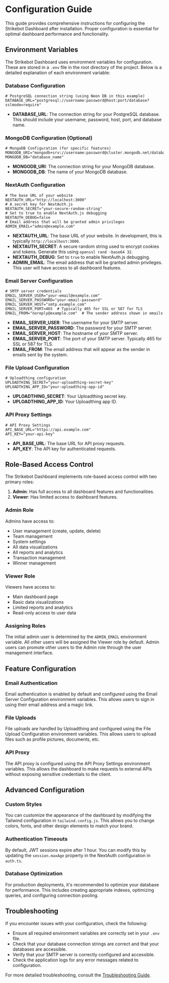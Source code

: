 # Configuration Guide

This guide provides comprehensive instructions for configuring the Strikebot Dashboard after installation. Proper configuration is essential for optimal dashboard performance and functionality.

## Environment Variables

The Strikebot Dashboard uses environment variables for configuration. These are stored in a `.env` file in the root directory of the project. Below is a detailed explanation of each environment variable:

### Database Configuration

```properties
# PostgreSQL connection string (using Neon DB in this example)
DATABASE_URL="postgresql://username:password@host:port/database?sslmode=require"
```

- **DATABASE_URL**: The connection string for your PostgreSQL database. This should include your username, password, host, port, and database name.

### MongoDB Configuration (Optional)

```properties
# MongoDB Configuration (for specific features)
MONGODB_URI="mongodb+srv://username:password@cluster.mongodb.net/database"
MONGODB_DB="database_name"
```

- **MONGODB_URI**: The connection string for your MongoDB database.
- **MONGODB_DB**: The name of your MongoDB database.

### NextAuth Configuration

```properties
# The base URL of your website
NEXTAUTH_URL="http://localhost:3000"
# A secret key for NextAuth.js
NEXTAUTH_SECRET="your-secure-random-string"
# Set to true to enable NextAuth.js debugging
NEXTAUTH_DEBUG=false
# Email address that will be granted admin privileges
ADMIN_EMAIL="admin@example.com"
```

- **NEXTAUTH_URL**: The base URL of your website. In development, this is typically `http://localhost:3000`.
- **NEXTAUTH_SECRET**: A secure random string used to encrypt cookies and tokens. Generate this using `openssl rand -base64 32`.
- **NEXTAUTH_DEBUG**: Set to `true` to enable NextAuth.js debugging.
- **ADMIN_EMAIL**: The email address that will be granted admin privileges. This user will have access to all dashboard features.

### Email Server Configuration

```properties
# SMTP server credentials
EMAIL_SERVER_USER="your-email@example.com"
EMAIL_SERVER_PASSWORD="your-email-password"
EMAIL_SERVER_HOST="smtp.example.com"
EMAIL_SERVER_PORT=465  # Typically 465 for SSL or 587 for TLS
EMAIL_FROM="noreply@example.com"  # The sender address shown in emails
```

- **EMAIL_SERVER_USER**: The username for your SMTP server.
- **EMAIL_SERVER_PASSWORD**: The password for your SMTP server.
- **EMAIL_SERVER_HOST**: The hostname of your SMTP server.
- **EMAIL_SERVER_PORT**: The port of your SMTP server. Typically 465 for SSL or 587 for TLS.
- **EMAIL_FROM**: The email address that will appear as the sender in emails sent by the system.

### File Upload Configuration

```properties
# Uploadthing configuration
UPLOADTHING_SECRET="your-uploadthing-secret-key"
UPLOADTHING_APP_ID="your-uploadthing-app-id"
```

- **UPLOADTHING_SECRET**: Your Uploadthing secret key.
- **UPLOADTHING_APP_ID**: Your Uploadthing app ID.

### API Proxy Settings

```properties
# API Proxy Settings
API_BASE_URL="https://api.example.com"
API_KEY="your-api-key"
```

- **API_BASE_URL**: The base URL for API proxy requests.
- **API_KEY**: The API key for authenticated requests.

## Role-Based Access Control

The Strikebot Dashboard implements role-based access control with two primary roles:

1. **Admin**: Has full access to all dashboard features and functionalities.
2. **Viewer**: Has limited access to dashboard features.

### Admin Role

Admins have access to:
- User management (create, update, delete)
- Team management
- System settings
- All data visualizations
- All reports and analytics
- Transaction management
- Winner management

### Viewer Role

Viewers have access to:
- Main dashboard page
- Basic data visualizations
- Limited reports and analytics
- Read-only access to user data

### Assigning Roles

The initial admin user is determined by the `ADMIN_EMAIL` environment variable. All other users will be assigned the Viewer role by default. Admin users can promote other users to the Admin role through the user management interface.

## Feature Configuration

### Email Authentication

Email authentication is enabled by default and configured using the Email Server Configuration environment variables. This allows users to sign in using their email address and a magic link.

### File Uploads

File uploads are handled by Uploadthing and configured using the File Upload Configuration environment variables. This allows users to upload files such as profile pictures, documents, etc.

### API Proxy

The API proxy is configured using the API Proxy Settings environment variables. This allows the dashboard to make requests to external APIs without exposing sensitive credentials to the client.

## Advanced Configuration

### Custom Styles

You can customize the appearance of the dashboard by modifying the Tailwind configuration in `tailwind.config.js`. This allows you to change colors, fonts, and other design elements to match your brand.

### Authentication Timeouts

By default, JWT sessions expire after 1 hour. You can modify this by updating the `session.maxAge` property in the NextAuth configuration in `auth.ts`.

### Database Optimization

For production deployments, it's recommended to optimize your database for performance. This includes creating appropriate indexes, optimizing queries, and configuring connection pooling.

## Troubleshooting

If you encounter issues with your configuration, check the following:

- Ensure all required environment variables are correctly set in your `.env` file.
- Check that your database connection strings are correct and that your databases are accessible.
- Verify that your SMTP server is correctly configured and accessible.
- Check the application logs for any error messages related to configuration.

For more detailed troubleshooting, consult the [Troubleshooting Guide](../troubleshooting/index.md).
